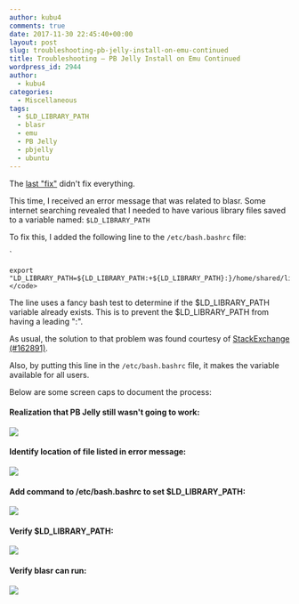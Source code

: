 ```yaml
---
author: kubu4
comments: true
date: 2017-11-30 22:45:40+00:00
layout: post
slug: troubleshooting-pb-jelly-install-on-emu-continued
title: Troubleshooting – PB Jelly Install on Emu Continued
wordpress_id: 2944
author:
  - kubu4
categories:
  - Miscellaneous
tags:
  - $LD_LIBRARY_PATH
  - blasr
  - emu
  - PB Jelly
  - pbjelly
  - ubuntu
---
```


The [last "fix"](2017/11/20/troubleshooting-pb-jelly-install-on-emu.html) didn't fix everything.

This time, I received an error message that was related to blasr. Some internet searching revealed that I needed to have various library files saved to a variable named: `$LD_LIBRARY_PATH`

To fix this, I added the following line to the `/etc/bash.bashrc` file:

`
    
    export "LD_LIBRARY_PATH=${LD_LIBRARY_PATH:+${LD_LIBRARY_PATH}:}/home/shared/lib:"</code>



The line uses a fancy bash test to determine if the $LD_LIBRARY_PATH variable already exists. This is to prevent the $LD_LIBRARY_PATH from having a leading ":".

As usual, the solution to that problem was found courtesy of [StackExchange (#162891)](https://unix.stackexchange.com/questions/162891/append-to-path-like-variable-without-creating-leading-colon-if-unset).

Also, by putting this line in the `/etc/bash.bashrc` file, it makes the variable available for all users.

Below are some screen caps to document the process:



#### Realization that PB Jelly still wasn't going to work:



[![](http://owl.fish.washington.edu/Athaliana/20171130_blasr_no_library.png)](http://owl.fish.washington.edu/Athaliana/20171130_blasr_no_library.png)



#### Identify location of file listed in error message:



[![](http://owl.fish.washington.edu/Athaliana/20171130_blasr_lib_ls.png)](http://owl.fish.washington.edu/Athaliana/20171130_blasr_lib_ls.png)



#### Add command to /etc/bash.bashrc to set $LD_LIBRARY_PATH:



[![](http://owl.fish.washington.edu/Athaliana/20171130_blasr_bashrc_lib_path.png)](http://owl.fish.washington.edu/Athaliana/20171130_blasr_bashrc_lib_path.png)



#### Verify $LD_LIBRARY_PATH:



[![](http://owl.fish.washington.edu/Athaliana/20171130_LD_PATH_set.png)](http://owl.fish.washington.edu/Athaliana/20171130_LD_PATH_set.png)



#### Verify blasr can run:



[![](http://owl.fish.washington.edu/Athaliana/20171130_blasr_sucess.png)](http://owl.fish.washington.edu/Athaliana/20171130_blasr_sucess.png)
